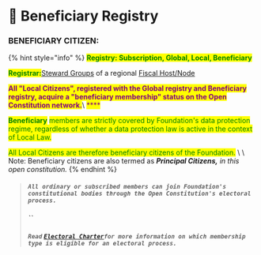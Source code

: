 # 🙅 Beneficiary Registry

### BENEFICIARY CITIZEN:

{% hint style="info" %}
<mark style="color:green;">**Registry:  Subscription, Global, Local, Beneficiary**</mark>

<mark style="color:green;">**Registrar:**</mark>[Steward Groups](../steward-group.md) of a regional <mark style="color:green;"></mark> [Fiscal Host/Node](broken-reference)

<mark style="color:purple;">**All "Local Citizens", registered with the Global registry and Beneficiary registry, acquire a "beneficiary membership" status on the Open Constitution network.**</mark>\ <mark style="color:purple;">****</mark>

<mark style="color:green;">**Beneficiary**</mark> <mark style="color:green;"></mark><mark style="color:green;">members are strictly covered by Foundation's data protection regime, regardless of whether a data protection law is active in the context of Local Law.</mark>

<mark style="color:green;">All Local Citizens are therefore beneficiary citizens of the Foundation.</mark> \ <mark style="color:green;"></mark>\ <mark style="color:green;"></mark>Note: <mark style="color:green;"></mark> Beneficiary citizens are also termed as _**Principal Citizens,** in this open constitution._
{% endhint %}

> #### _**`All ordinary or subscribed members can join Foundation's constitutional bodies through the Open Constitution's electoral process.`**_&#x20;
>
> #### _**``**_
>
> #### _**`Read`**_ [_**`Electoral Charter`**_](../../charters/electoral-charter.md)_**`for more information on which membership type is eligible for an electoral process.`**_

###
